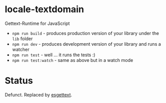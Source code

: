 # locale-textdomain

Gettext-Runtime for JavaScript

* `npm run build` - produces production version of your library under the `lib` folder
* `npm run dev` - produces development version of your library and runs a watcher
* `npm run test` - well ... it runs the tests :)
* `npm run test:watch` - same as above but in a watch mode

# Status

Defunct. Replaced by [esgettext](https://github.com/gflohr/esgettext).
